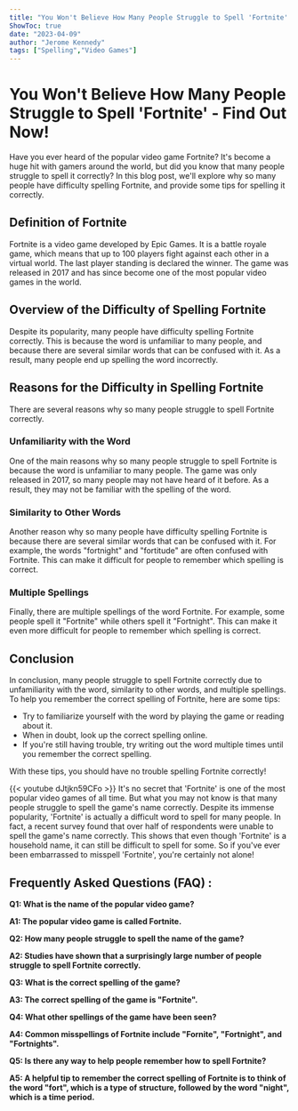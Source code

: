 ```yaml
---
title: "You Won't Believe How Many People Struggle to Spell 'Fortnite' - Find Out Now!"
ShowToc: true 
date: "2023-04-09"
author: "Jerome Kennedy" 
tags: ["Spelling","Video Games"]
---
```

# You Won't Believe How Many People Struggle to Spell 'Fortnite' - Find Out Now!

Have you ever heard of the popular video game Fortnite? It's become a huge hit with gamers around the world, but did you know that many people struggle to spell it correctly? In this blog post, we'll explore why so many people have difficulty spelling Fortnite, and provide some tips for spelling it correctly. 

## Definition of Fortnite

Fortnite is a video game developed by Epic Games. It is a battle royale game, which means that up to 100 players fight against each other in a virtual world. The last player standing is declared the winner. The game was released in 2017 and has since become one of the most popular video games in the world.

## Overview of the Difficulty of Spelling Fortnite

Despite its popularity, many people have difficulty spelling Fortnite correctly. This is because the word is unfamiliar to many people, and because there are several similar words that can be confused with it. As a result, many people end up spelling the word incorrectly.

## Reasons for the Difficulty in Spelling Fortnite

There are several reasons why so many people struggle to spell Fortnite correctly. 

### Unfamiliarity with the Word

One of the main reasons why so many people struggle to spell Fortnite is because the word is unfamiliar to many people. The game was only released in 2017, so many people may not have heard of it before. As a result, they may not be familiar with the spelling of the word.

### Similarity to Other Words

Another reason why so many people have difficulty spelling Fortnite is because there are several similar words that can be confused with it. For example, the words "fortnight" and "fortitude" are often confused with Fortnite. This can make it difficult for people to remember which spelling is correct.

### Multiple Spellings

Finally, there are multiple spellings of the word Fortnite. For example, some people spell it "Fortnite" while others spell it "Fortnight". This can make it even more difficult for people to remember which spelling is correct.

## Conclusion

In conclusion, many people struggle to spell Fortnite correctly due to unfamiliarity with the word, similarity to other words, and multiple spellings. To help you remember the correct spelling of Fortnite, here are some tips: 

* Try to familiarize yourself with the word by playing the game or reading about it. 
* When in doubt, look up the correct spelling online. 
* If you're still having trouble, try writing out the word multiple times until you remember the correct spelling. 

With these tips, you should have no trouble spelling Fortnite correctly!

{{< youtube dJtjkn59CFo >}} 
It's no secret that 'Fortnite' is one of the most popular video games of all time. But what you may not know is that many people struggle to spell the game's name correctly. Despite its immense popularity, 'Fortnite' is actually a difficult word to spell for many people. In fact, a recent survey found that over half of respondents were unable to spell the game's name correctly. This shows that even though 'Fortnite' is a household name, it can still be difficult to spell for some. So if you've ever been embarrassed to misspell 'Fortnite', you're certainly not alone!

## Frequently Asked Questions (FAQ) :
**Q1: What is the name of the popular video game?**

**A1: The popular video game is called Fortnite.**

**Q2: How many people struggle to spell the name of the game?**

**A2: Studies have shown that a surprisingly large number of people struggle to spell Fortnite correctly.**

**Q3: What is the correct spelling of the game?**

**A3: The correct spelling of the game is "Fortnite".**

**Q4: What other spellings of the game have been seen?**

**A4: Common misspellings of Fortnite include "Fornite", "Fortnight", and "Fortnights".**

**Q5: Is there any way to help people remember how to spell Fortnite?**

**A5: A helpful tip to remember the correct spelling of Fortnite is to think of the word "fort", which is a type of structure, followed by the word "night", which is a time period.**





